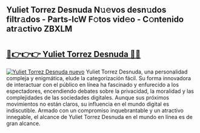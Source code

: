 ## Yuliet Torrez Desnuda N𝚞𝚎vos desn𝚞dos filtr𝚊dos - Parts-IcW F𝚘tos vid𝚎o - C𝚘ntenido atr𝚊ctivo ZBXLM

# <h2><a href="http://mb1fwmm.tromn.icu/?c=Yuliet+Torrez+Desnuda">🔗👉👉👉 Yuliet Torrez Desnuda 🔗🔗</a></h2>

[![Yuliet Torrez Desnuda nuevo](https://i.imgur.com/pEAQMta.gif)](http://mb1fwmm.tromn.icu/?c=Yuliet+Torrez+Desnuda)
Yuliet Torrez Desnuda, una personalidad compleja y enigmática, elude la categorización fácil. Su forma innovadora de interactuar con el público en línea ha fascinado y enfurecido a los espectadores, encendiendo debates sobre la privacidad, la moralidad y las complejidades de las sociedades digitales. Aunque sus próximos movimientos no están claros, su influencia en el mundo digital es indiscutible. Armado con un compromiso inquebrantable y un atractivo innegable, el alcance de Yuliet Torrez Desnuda en el mundo en línea es de gran alcance.
